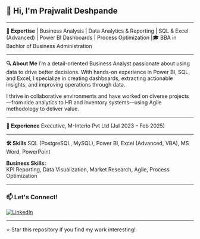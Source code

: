 ## 👋 Hi, I'm Prajwalit Deshpande

---

**🧠 Expertise**
| Business Analysis | Data Analytics & Reporting | SQL & Excel (Advanced) | Power BI Dashboards | Process Optimization |🎓 BBA in Bachlor of Business Administration

---

**🔍 About Me**
I’m a detail-oriented Business Analyst passionate about using data to drive better decisions. With hands-on experience in Power BI, SQL, and Excel, I specialize in creating dashboards, extracting actionable insights, and improving operations through data.

I thrive in collaborative environments and have worked on diverse projects—from ride analytics to HR and inventory systems—using Agile methodology to deliver value.

---

**🏢 Experience**
Executive, M-Interio Pvt Ltd (Jul 2023 – Feb 2025)

---

**🛠 Skills** 
SQL (PostgreSQL, MySQL), Power BI, Excel (Advanced, VBA), MS Word, PowerPoint

**Business Skills:**  
KPI Reporting, Data Visualization, Market Research, Agile, Process Optimization

---
### 📫 Let's Connect!
[![LinkedIn](https://img.shields.io/badge/LinkedIn-%230077B5.svg?style=for-the-badge&logo=linkedin&logoColor=white)](https://www.linkedin.com/in/prajwalitdeshpande/)

---

⭐ Star this repository if you find my work interesting!
